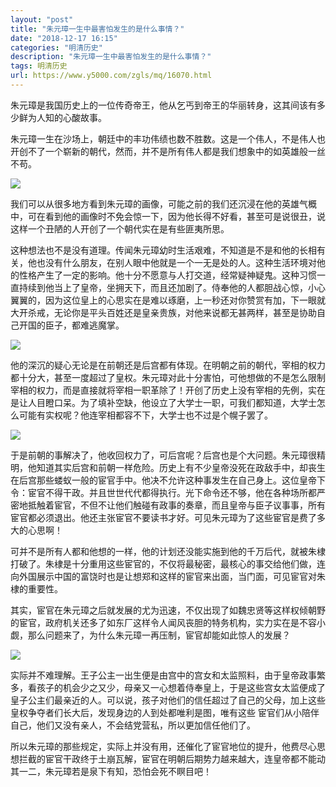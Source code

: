 ```yaml
---
layout: "post"
title: "朱元璋一生中最害怕发生的是什么事情？"
date: "2018-12-17 16:15"
categories: "明清历史"
description: "朱元璋一生中最害怕发生的是什么事情？"
tags: 明清历史
url: https://www.y5000.com/zgls/mq/16070.html
---
```






朱元璋是我国历史上的一位传奇帝王，他从乞丐到帝王的华丽转身，这其间该有多少鲜为人知的心酸故事。

朱元璋一生在沙场上，朝廷中的丰功伟绩也数不胜数。这是一个伟人，不是伟人也开创不了一个崭新的朝代，然而，并不是所有伟人都是我们想象中的如英雄般一丝不苟。

![](https://img.y5000.com/uploads/allimg/170306/1602443260-0.jpg)

我们可以从很多地方看到朱元璋的画像，可能之前的我们还沉浸在他的英雄气概中，可在看到他的画像时不免会惊一下，因为他长得不好看，甚至可是说很丑，说这样一个丑陋的人开创了一个朝代实在是有些匪夷所思。

这种想法也不是没有道理。传闻朱元璋幼时生活艰难，不知道是不是和他的长相有关，他也没有什么朋友，在别人眼中他就是一个一无是处的人。这种生活环境对他的性格产生了一定的影响。他十分不愿意与人打交道，经常疑神疑鬼。这种习惯一直持续到他当上了皇帝，坐拥天下，而且还加剧了。侍奉他的人都胆战心惊，小心翼翼的，因为这位皇上的心思实在是难以琢磨，上一秒还对你赞赏有加，下一眼就大开杀戒，无论你是平头百姓还是皇亲贵族，对他来说都无甚两样，甚至是协助自己开国的臣子，都难逃魔掌。

![](https://img.y5000.com/uploads/allimg/170306/160244GP-1.jpg)

他的深沉的疑心无论是在前朝还是后宫都有体现。在明朝之前的朝代，宰相的权力都十分大，甚至一度超过了皇权。朱元璋对此十分害怕，可他想做的不是怎么限制宰相的权力，而是直接就将宰相一职革除了！开创了历史上没有宰相的先例，实在是让人目瞪口呆。为了填补空缺，他设立了大学士一职，可我们都知道，大学士怎么可能有实权呢？他连宰相都容不下，大学士也不过是个幌子罢了。

![](https://img.y5000.com/uploads/allimg/170306/1602441529-2.jpg)

于是前朝的事解决了，他收回权力了，可后宫呢？后宫也是个大问题。朱元璋很精明，他知道其实后宫和前朝一样危险。历史上有不少皇帝没死在政敌手中，却丧生在后宫那些蝼蚁一般的宦官手中。他决不允许这种事发生在自己身上。这位皇帝下令：宦官不得干政。并且世世代代都得执行。光下命令还不够，他在各种场所都严密地抵触着宦官，不但不让他们触碰有政事的奏章，而且皇帝与臣子议事事，所有宦官都必须退出。他还主张宦官不要读书才好。可见朱元璋为了这些宦官是费了多大的心思啊！

可并不是所有人都和他想的一样，他的计划还没能实施到他的千万后代，就被朱棣打破了。朱棣是十分重用这些宦官的，不仅将最秘密，最核心的事交给他们做，连向外国展示中国的富饶时也是让想郑和这样的宦官来出面，当门面，可见宦官对朱棣的重要性。

其实，宦官在朱元璋之后就发展的尤为迅速，不仅出现了如魏忠贤等这样权倾朝野的宦官，政府机关还多了如东厂这样令人闻风丧胆的特务机构，实力实在是不容小觑，那么问题来了，为什么朱元璋一再压制，宦官却能如此惊人的发展？

![](https://img.y5000.com/uploads/allimg/170306/1602444S2-3.jpg)

实际并不难理解。王子公主一出生便是由宫中的宫女和太监照料，由于皇帝政事繁多，看孩子的机会少之又少，母亲又一心想着侍奉皇上，于是这些宫女太监便成了皇子公主们最亲近的人。可以说，孩子对他们的信任超过了自己的父母，加上这些皇权争夺者们长大后，发现身边的人到处都唯利是图，唯有这些
宦官们从小陪伴自己，他们又没有亲人，不会结党营私，所以更加信任他们了。

所以朱元璋的那些规定，实际上并没有用，还催化了宦官地位的提升，他费尽心思想拦截的宦官干政终于土崩瓦解，宦官在明朝后期势力越来越大，连皇帝都不能动其一二，朱元璋若是泉下有知，恐怕会死不瞑目吧！
